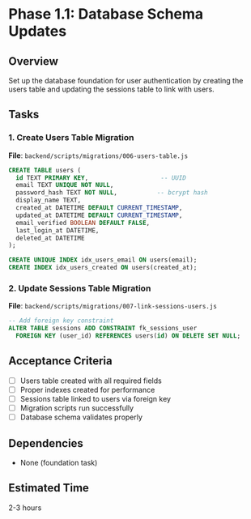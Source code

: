 # Phase 1.1: Database Schema Updates

## Overview
Set up the database foundation for user authentication by creating the users table and updating the sessions table to link with users.

## Tasks

### 1. Create Users Table Migration
**File**: `backend/scripts/migrations/006-users-table.js`

```sql
CREATE TABLE users (
  id TEXT PRIMARY KEY,                    -- UUID
  email TEXT UNIQUE NOT NULL,
  password_hash TEXT NOT NULL,           -- bcrypt hash
  display_name TEXT,
  created_at DATETIME DEFAULT CURRENT_TIMESTAMP,
  updated_at DATETIME DEFAULT CURRENT_TIMESTAMP,
  email_verified BOOLEAN DEFAULT FALSE,
  last_login_at DATETIME,
  deleted_at DATETIME
);

CREATE UNIQUE INDEX idx_users_email ON users(email);
CREATE INDEX idx_users_created ON users(created_at);
```

### 2. Update Sessions Table Migration
**File**: `backend/scripts/migrations/007-link-sessions-users.js`

```sql
-- Add foreign key constraint
ALTER TABLE sessions ADD CONSTRAINT fk_sessions_user
  FOREIGN KEY (user_id) REFERENCES users(id) ON DELETE SET NULL;
```

## Acceptance Criteria
- [ ] Users table created with all required fields
- [ ] Proper indexes created for performance
- [ ] Sessions table linked to users via foreign key
- [ ] Migration scripts run successfully
- [ ] Database schema validates properly

## Dependencies
- None (foundation task)

## Estimated Time
2-3 hours